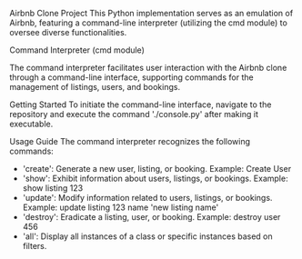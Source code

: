 Airbnb Clone Project
This Python implementation serves as an emulation of Airbnb, featuring a command-line interpreter (utilizing the cmd module) to oversee diverse functionalities.

Command Interpreter (cmd module)

The command interpreter facilitates user interaction with the Airbnb clone through a command-line interface, supporting commands for the management of listings, users, and bookings.

Getting Started
To initiate the command-line interface, navigate to the repository and execute the command './console.py' after making it executable.

Usage Guide
The command interpreter recognizes the following commands:

- 'create': Generate a new user, listing, or booking. Example: Create User
- 'show': Exhibit information about users, listings, or bookings. Example: show listing 123
- 'update': Modify information related to users, listings, or bookings. Example: update listing 123 name 'new listing name'
- 'destroy': Eradicate a listing, user, or booking. Example: destroy user 456
- 'all': Display all instances of a class or specific instances based on filters.
